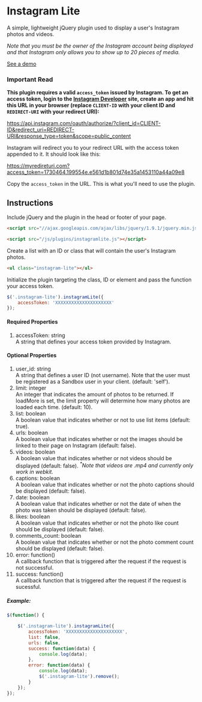 # Instagram Lite

A simple, lightweight jQuery plugin used to display a user's Instagram photos and videos.

*Note that you must be the owner of the Instagram account being displayed and that Instagram only allows you to show up to 20 pieces of media.*

<a href="http://michael-lynch.github.io/instagram-lite/" target="_blank">See a demo</a>

### Important Read

**This plugin requires a valid `access_token` issued by Instagram. To get an access token, login to the [Instagram Developer](https://www.instagram.com/developer/) site, create an app and hit this URL in your browser (replace `CLIENT-ID` with your client ID and `REDIRECT-URI` with your  redirect URI):**

https://api.instagram.com/oauth/authorize/?client_id=CLIENT-ID&redirect_uri=REDIRECT-URI&response_type=token&scope=public_content

Instagram will redirect you to your redirect URL with the access token appended to it. It should look like this:

https://myredireturi.com?access_token=1730464.199554e.e561d1b801d74e35a1453110a44a09e8

Copy the `access_token` in the URL. This is what you'll need to use the plugin.

## Instructions

Include jQuery and the plugin in the head or footer of your page.

```html
<script src="//ajax.googleapis.com/ajax/libs/jquery/1.9.1/jquery.min.js"></script>

<script src="/js/plugins/instagramlite.js"></script>
```

Create a list with an ID or class that will contain the user's Instagram photos.

```html
<ul class="instagram-lite"></ul>
```

Initialize the plugin targeting the class, ID or element and pass the function your access token.

```js
$('.instagram-lite').instagramLite({
	accessToken: 'XXXXXXXXXXXXXXXXXXXXX'
});
```

#### Required Properties

<ol>

<li>
accessToken: string
<br />A string that defines your access token provided by Instagram.
</li>

</ol>

#### Optional Properties

<ol>

<li>user_id: string
<br />A string that defines a user ID (not username). Note that the user must be registered as a Sandbox user in your client. (default: 'self').
</li>

<li>limit: integer
<br />An integer that indicates the amount of photos to be returned. If loadMore is set, the limit property will determine how many photos are loaded each time. (default: 10).
</li>

<li>list: boolean
<br />A boolean value that indicates whether or not to use list items (default: true).
</li>

<li>urls: boolean
<br />A boolean value that indicates whether or not the images should be linked to their page on Instagram (default: false).
</li>

<li>videos: boolean
<br />A boolean value that indicates whether or not videos should be displayed (default: false). <em><sup>*</sup>Note that videos are .mp4 and currently only work in webkit.</em>
</li>

<li>captions: boolean
<br />A boolean value that indicates whether or not the photo captions should be displayed (default: false).
</li>

<li>date: boolean
<br />A boolean value that indicates whether or not the date of when the photo was taken should be displayed (default: false).
</li>

<li>likes: boolean
<br />A boolean value that indicates whether or not the photo like count should be displayed (default: false).
</li>

<li>comments_count: boolean
<br />A boolean value that indicates whether or not the photo comment count should be displayed (default: false).
</li>

<li>error: function()
<br />A callback function that is triggered after the request if the request is not successful.
</li>

<li>success: function()
<br />A callback function that is triggered after the request if the request is sucessful.
</li>

</ol>

##### Example:

```js
$(function() {

	$('.instagram-lite').instagramLite({
		accessToken: 'XXXXXXXXXXXXXXXXXXXXX',
		list: false,
		urls: false,
		success: function(data) {
			console.log(data);
		},
		error: function(data) {
			console.log(data);
			$('.instagram-lite').remove();
		}
	});
});
```		
